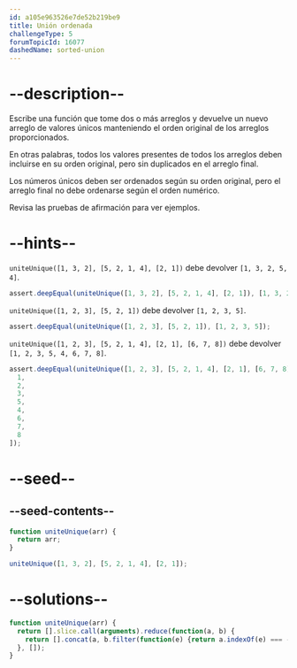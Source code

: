 ```yaml
---
id: a105e963526e7de52b219be9
title: Unión ordenada
challengeType: 5
forumTopicId: 16077
dashedName: sorted-union
---
```


# --description--

Escribe una función que tome dos o más arreglos y devuelve un nuevo arreglo de valores únicos manteniendo el orden original de los arreglos proporcionados.

En otras palabras, todos los valores presentes de todos los arreglos deben incluirse en su orden original, pero sin duplicados en el arreglo final.

Los números únicos deben ser ordenados según su orden original, pero el arreglo final no debe ordenarse según el orden numérico.

Revisa las pruebas de afirmación para ver ejemplos.

# --hints--

`uniteUnique([1, 3, 2], [5, 2, 1, 4], [2, 1])` debe devolver `[1, 3, 2, 5, 4]`.

```js
assert.deepEqual(uniteUnique([1, 3, 2], [5, 2, 1, 4], [2, 1]), [1, 3, 2, 5, 4]);
```

`uniteUnique([1, 2, 3], [5, 2, 1])` debe devolver `[1, 2, 3, 5]`.

```js
assert.deepEqual(uniteUnique([1, 2, 3], [5, 2, 1]), [1, 2, 3, 5]);
```

`uniteUnique([1, 2, 3], [5, 2, 1, 4], [2, 1], [6, 7, 8])` debe devolver `[1, 2, 3, 5, 4, 6, 7, 8]`.

```js
assert.deepEqual(uniteUnique([1, 2, 3], [5, 2, 1, 4], [2, 1], [6, 7, 8]), [
  1,
  2,
  3,
  5,
  4,
  6,
  7,
  8
]);
```

# --seed--

## --seed-contents--

```js
function uniteUnique(arr) {
  return arr;
}

uniteUnique([1, 3, 2], [5, 2, 1, 4], [2, 1]);
```

# --solutions--

```js
function uniteUnique(arr) {
  return [].slice.call(arguments).reduce(function(a, b) {
    return [].concat(a, b.filter(function(e) {return a.indexOf(e) === -1;}));
  }, []);
}
```

